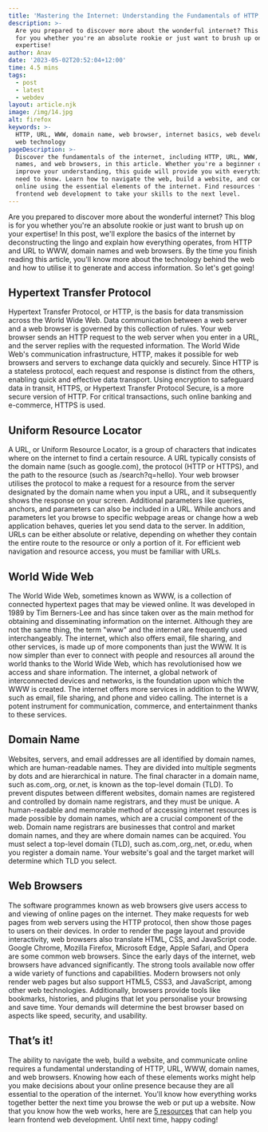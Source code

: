 ```yaml
---
title: 'Mastering the Internet: Understanding the Fundamentals of HTTP, URL, and More'
description: >-
  Are you prepared to discover more about the wonderful internet? This blog is
  for you whether you're an absolute rookie or just want to brush up on your
  expertise! 
author: Anav
date: '2023-05-02T20:52:04+12:00'
time: 4.5 mins
tags:
  - post
  - latest
  - webdev
layout: article.njk
image: /img/14.jpg
alt: firefox
keywords: >-
  HTTP, URL, WWW, domain name, web browser, internet basics, web development,
  web technology
pageDescription: >-
  Discover the fundamentals of the internet, including HTTP, URL, WWW, domain
  names, and web browsers, in this article. Whether you're a beginner or want to
  improve your understanding, this guide will provide you with everything you
  need to know. Learn how to navigate the web, build a website, and communicate
  online using the essential elements of the internet. Find resources for
  frontend web development to take your skills to the next level.
---
```

Are you prepared to discover more about the wonderful internet? This blog is for you whether you're an absolute rookie or just want to brush up on your expertise! In this post, we'll explore the basics of the internet by deconstructing the lingo and explain how everything operates, from HTTP and URL to WWW, domain names and web browsers. By the time you finish reading this article, you'll know more about the technology behind the web and how to utilise it to generate and access information. So let's get going!



## Hypertext Transfer Protocol

Hypertext Transfer Protocol, or HTTP, is the basis for data transmission across the World Wide Web. Data communication between a web server and a web browser is governed by this collection of rules. Your web browser sends an HTTP request to the web server when you enter in a URL, and the server replies with the requested information. The World Wide Web's communication infrastructure, HTTP, makes it possible for web browsers and servers to exchange data quickly and securely. Since HTTP is a stateless protocol, each request and response is distinct from the others, enabling quick and effective data transport. Using encryption to safeguard data in transit, HTTPS, or Hypertext Transfer Protocol Secure, is a more secure version of HTTP. For critical transactions, such online banking and e-commerce, HTTPS is used.



## Uniform Resource Locator

A URL, or Uniform Resource Locator, is a group of characters that indicates where on the internet to find a certain resource. A URL typically consists of the domain name (such as google.com), the protocol (HTTP or HTTPS), and the path to the resource (such as /search?q=hello). Your web browser utilises the protocol to make a request for a resource from the server designated by the domain name when you input a URL, and it subsequently shows the response on your screen. Additional parameters like queries, anchors, and parameters can also be included in a URL. While anchors and parameters let you browse to specific webpage areas or change how a web application behaves, queries let you send data to the server. In addition, URLs can be either absolute or relative, depending on whether they contain the entire route to the resource or only a portion of it. For efficient web navigation and resource access, you must be familiar with URLs.



## World Wide Web

The World Wide Web, sometimes known as WWW, is a collection of connected hypertext pages that may be viewed online. It was developed in 1989 by Tim Berners-Lee and has since taken over as the main method for obtaining and disseminating information on the internet. Although they are not the same thing, the term "www" and the internet are frequently used interchangeably. The internet, which also offers email, file sharing, and other services, is made up of more components than just the WWW. It is now simpler than ever to connect with people and resources all around the world thanks to the World Wide Web, which has revolutionised how we access and share information. The internet, a global network of interconnected devices and networks, is the foundation upon which the WWW is created. The internet offers more services in addition to the WWW, such as email, file sharing, and phone and video calling. The internet is a potent instrument for communication, commerce, and entertainment thanks to these services.



## Domain Name

Websites, servers, and email addresses are all identified by domain names, which are human-readable names. They are divided into multiple segments by dots and are hierarchical in nature. The final character in a domain name, such as.com,.org, or.net, is known as the top-level domain (TLD). To prevent disputes between different websites, domain names are registered and controlled by domain name registrars, and they must be unique. A human-readable and memorable method of accessing internet resources is made possible by domain names, which are a crucial component of the web. Domain name registrars are businesses that control and market domain names, and they are where domain names can be acquired. You must select a top-level domain (TLD), such as.com,.org,.net, or.edu, when you register a domain name. Your website's goal and the target market will determine which TLD you select.



## Web Browsers

The software programmes known as web browsers give users access to and viewing of online pages on the internet. They make requests for web pages from web servers using the HTTP protocol, then show those pages to users on their devices. In order to render the page layout and provide interactivity, web browsers also translate HTML, CSS, and JavaScript code. Google Chrome, Mozilla Firefox, Microsoft Edge, Apple Safari, and Opera are some common web browsers.  Since the early days of the internet, web browsers have advanced significantly. The strong tools available now offer a wide variety of functions and capabilities. Modern browsers not only render web pages but also support HTML5, CSS3, and JavaScript, among other web technologies. Additionally, browsers provide tools like bookmarks, histories, and plugins that let you personalise your browsing and save time. Your demands will determine the best browser based on aspects like speed, security, and usability.



## That’s it!

The ability to navigate the web, build a website, and communicate online requires a fundamental understanding of HTTP, URL, WWW, domain names, and web browsers. Knowing how each of these elements works might help you make decisions about your online presence because they are all essential to the operation of the internet. You'll know how everything works together better the next time you browse the web or put up a website. Now that you know how the web works, here are [5 resources](https://codeology.net/blogholder/top-5-resources-to-learn-frontend-web-dev-or-beginners/) that can help you learn frontend web development. Until next time, happy coding!
